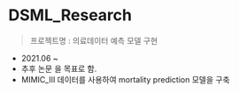 # DSML_Research
> 프로젝트명 : 의료데이터 예측 모델 구현
* 2021.06 ~ 
* 추후 논문 을 목표로 함.
* MIMIC_III 데이터를 사용하여 mortality prediction 모델을 구축
